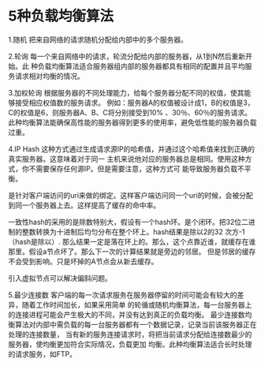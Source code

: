 # 5种负载均衡算法


1.随机
把来自网络的请求随机分配给内部中的多个服务器。

2.轮询
每一个来自网络中的请求，轮流分配给内部的服务器，从1到N然后重新开始。此
种负载均衡算法适合服务器组内部的服务器都具有相同的配置并且平均服务请求相对均衡的情况。

3.加权轮询
根据服务器的不同处理能力，给每个服务器分配不同的权值，使其能够接受相应权值数的服务请求。
例如：服务器A的权值被设计成1，B的权值是3，C的权值是6，则服务器A、B、C将分别接受到10%
、30％、60％的服务请求。此种均衡算法能确保高性能的服务器得到更多的使用率，避免低性能的服务器负载过重。

4.IP Hash
这种方式通过生成请求源IP的哈希值，并通过这个哈希值来找到正确的真实服务器。这意味着对于同一
主机来说他对应的服务器总是相同。使用这种方式，你不需要保存任何源IP。但是需要注意，这种方式可
能导致服务器负载不平衡。

是针对客户端访问的uri来做的绑定。这样客户端访问同一个uri的时候，会被分配到同一个服务器上去。这样提高了缓存的命中率。


  一致性hash的采用的是除数特别大，假设有一个hash环。是个闭环。把32位二进制的整数转换为十进制后均匀分布在整个环上。hash结果是除以2的32
  次方-1（hash是除以）. 那么结果一定是落在环上的。那么，这个点靠近谁，就缓存在谁那里。假设a节点坏了。那么下一次的计算结果就是旁边的邻居。
  但是邻居的缓存不会受到影响。只是坏掉的A节点会从新去缓存。

引入虚拟节点可以解决偏斜问题。

  


5.最少连接数
客户端的每一次请求服务在服务器停留的时间可能会有较大的差异，随着工作时间加长，如果采用简单
的轮循或随机均衡算法，每一台服务器上的连接进程可能会产生极大的不同，并没有达到真正的负载均衡。
最少连接数均衡算法对内部中需负载的每一台服务器都有一个数据记录，记录当前该服务器正在处理的连接数量，
当有新的服务连接请求时，将把当前请求分配给连接数最少的服务器，使均衡更加符合实际情况，负载更加
均衡。此种均衡算法适合长时处理的请求服务，如FTP。